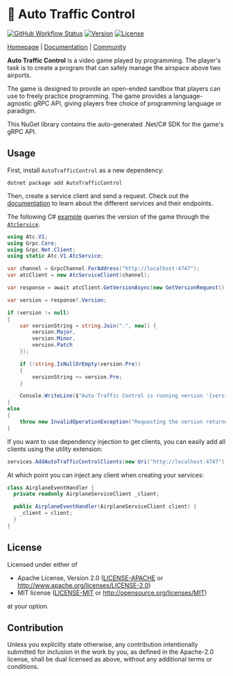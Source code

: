 # 🛬 Auto Traffic Control

[![GitHub Workflow Status](https://img.shields.io/github/workflow/status/jdno/auto-traffic-control/main)](https://github.com/jdno/auto-traffic-control/actions)
[![Version](https://img.shields.io/nuget/v/AutoTrafficControl)](https://www.npmjs.com/package/AutoTrafficControl)
[![License](https://img.shields.io/crates/l/auto-traffic-control)](https://www.npmjs.com/package/auto-traffic-control)

[Homepage](https://auto-traffic-control.com) |
[Documentation](https://auto-traffic-control.com/docs) |
[Community](https://github.com/jdno/auto-traffic-control/discussions)

**Auto Traffic Control** is a video game played by programming. The player's
task is to create a program that can safely manage the airspace above two
airports.

The game is designed to provide an open-ended sandbox that players can use to
freely practice programming. The game provides a language-agnostic gRPC API,
giving players free choice of programming language or paradigm.

This NuGet library contains the auto-generated .Net/C# SDK for the game's gRPC API.

## Usage

First, install `AutoTrafficControl` as a new dependency:

```shell
dotnet package add AutoTrafficControl
```

Then, create a service client and send a request. Check out the
[documentation](https://auto-traffic-control.com) to learn about the different
services and their endpoints.

The following C# [example](../../examples/dotnet/Program.cs) queries
the version of the game through the
[`AtcService`](https://auto-traffic-control.com/docs/api/Services/atc-service).

<!-- markdownlint-disable line-length -->

```csharp
using Atc.V1;
using Grpc.Core;
using Grpc.Net.Client;
using static Atc.V1.AtcService;

var channel = GrpcChannel.ForAddress("http://localhost:4747");
var atcClient = new AtcServiceClient(channel);

var response = await atcClient.GetVersionAsync(new GetVersionRequest());

var version = response?.Version;

if (version != null)
{
    var versionString = string.Join(".", new[] {
        version.Major,
        version.Minor,
        version.Patch
    });

    if (!string.IsNullOrEmpty(version.Pre))
    {
        versionString += version.Pre;
    }

    Console.WriteLine($"Auto Traffic Control is running version '{versionString}'");
}
else
{
    throw new InvalidOperationException("Requesting the version returned an empty response.");
}
```

If you want to use dependency injection to get clients, you can easily add all clients using the utility extension:

```csharp
services.AddAutoTrafficControlClients(new Uri("http://localhost:4747"));
```

At which point you can inject any client when creating your services:

```csharp
class AirplaneEventHandler {
  private readonly AirplaneServiceClient _client;

  public AirplaneEventHandler(AirplaneServiceClient client) {
    _client = client;
  }
}
```

<!-- markdownlint-enable line-length -->

## License

Licensed under either of

- Apache License, Version 2.0 ([LICENSE-APACHE](LICENSE-APACHE) or <http://www.apache.org/licenses/LICENSE-2.0>)
- MIT license ([LICENSE-MIT](LICENSE-MIT) or <http://opensource.org/licenses/MIT>)

at your option.

## Contribution

Unless you explicitly state otherwise, any contribution intentionally submitted
for inclusion in the work by you, as defined in the Apache-2.0 license, shall be
dual licensed as above, without any additional terms or conditions.
